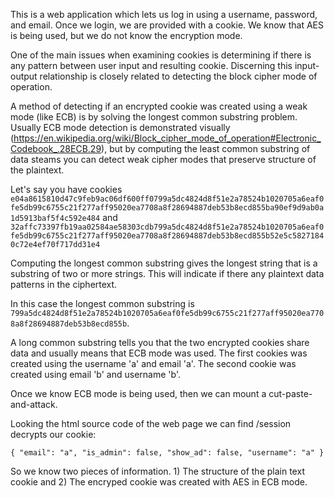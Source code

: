 This is a web application which lets us log in using a username,
password, and email. Once we login, we are provided with a cookie. We know that AES is being used, but we do not know the encryption mode.

One of the main issues when examining cookies is determining if there is any pattern between user input and resulting cookie. Discerning this input-output relationship is closely related to detecting the block cipher mode of operation. 

A method of detecting if an encrypted cookie was created using a weak mode (like ECB) is by solving the longest common substring problem. Usually ECB mode detection is demonstrated visually (https://en.wikipedia.org/wiki/Block_cipher_mode_of_operation#Electronic_Codebook_.28ECB.29), but by computing the least common substring of data steams you can detect weak cipher modes that preserve structure of the plaintext.

Let's say you have cookies `e04a8615810d47c9feb9ac06df600ff0799a5dc4824d8f51e2a78524b1020705a6eaf0fe5db99c6755c21f277aff95020ea7708a8f28694887deb53b8ecd855ba90ef9d9ab0a1d5913baf5f4c592e484` and `32affc73397fb19aa02584ae58303cdb799a5dc4824d8f51e2a78524b1020705a6eaf0fe5db99c6755c21f277aff95020ea7708a8f28694887deb53b8ecd855b52e5c58271840c72e4ef70f717dd31e4` 

Computing the longest common substring gives the longest string that is a substring of two or more strings. This will indicate if there any plaintext data patterns in the ciphertext. 

In this case the longest common substring is `799a5dc4824d8f51e2a78524b1020705a6eaf0fe5db99c6755c21f277aff95020ea7708a8f28694887deb53b8ecd855b`.  

A long common substring tells you that the two encrypted cookies share data and usually means that ECB mode was used. The first cookies was created using the username 'a' and email 'a'. The second cookie was created using email 'b' and username 'b'. 

Once we know ECB mode is being used, then we can mount a cut-paste-and-attack. 

Looking the html source code of the web page we can find /session decrypts our cookie:

`{
  "email": "a",
  "is_admin": false,
  "show_ad": false,
  "username": "a"
}`  

So we know two pieces of information. 1) The structure of the plain text cookie and 2) The encryped cookie was created with AES in ECB mode. 

